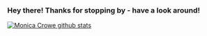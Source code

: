 ### Hey there! Thanks for stopping by - have a look around!
[![Monica Crowe github stats](https://github-readme-stats.vercel.app/api?username=mcrowe94)](https://github.com/anuraghazra/github-readme-stats)
<!--
**mcrowe94/mcrowe94** is a ✨ _special_ ✨ repository because its `README.md` (this file) appears on your GitHub profile.

Here are some ideas to get you started:

- 🔭 I’m currently working on ...
- 🌱 I’m currently learning ...
- 👯 I’m looking to collaborate on ...
- 🤔 I’m looking for help with ...
- 💬 Ask me about ...
- 📫 How to reach me: ...
- 😄 Pronouns: ...
- ⚡ Fun fact: ...
-->
